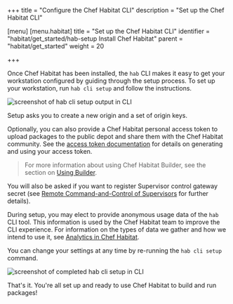 +++
title = "Configure the Chef Habitat CLI"
description = "Set up the Chef Habitat CLI"

[menu]
  [menu.habitat]
    title = "Set up the Chef Habitat CLI"
    identifier = "habitat/get_started/hab-setup Install Chef Habitat"
    parent = "habitat/get_started"
    weight = 20

+++

Once Chef Habitat has been installed, the `hab` CLI makes it easy to get your workstation configured by guiding through the setup process. To set up your workstation, run `hab cli setup` and follow the instructions.

<img alt="screenshot of hab cli setup output in CLI" src="/images/habitat/hab-setup.png">

Setup asks you to create a new origin and a set of origin keys.

Optionally, you can also provide a Chef Habitat personal access token to upload packages to the public depot and share them with the Chef Habitat community. See the [access token documentation](/using-builder/#builder-token) for details on generating and using your access token.

> For more information about using Chef Habitat Builder, see the section on [Using Builder](/using-builder/).

You will also be asked if you want to register Supervisor control gateway secret (see [Remote Command-and-Control of Supervisors](/using-habitat/#remote-control) for further details).

During setup, you may elect to provide anonymous usage data of the `hab` CLI tool. This information is used by the Chef Habitat team to improve the CLI experience.
For information on the types of data we gather and how we intend to use it, see [Analytics in Chef Habitat](/about-analytics).

You can change your settings at any time by re-running the `hab cli setup` command.

<img alt="screenshot of completed hab cli setup in CLI" src="/images/habitat/hab-setup-complete.png">

That's it. You're all set up and ready to use Chef Habitat to build and run packages!
